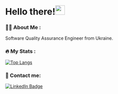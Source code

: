 
<h1> Hello there!<img src="https://media.giphy.com/media/hvRJCLFzcasrR4ia7z/giphy.gif" width="30px"/> </h1>

### :woman_technologist: About Me :

Software Quality Assurance Engineer from Ukraine.

### :fire: My Stats :
[![Top Langs](https://github-readme-stats.vercel.app/api/top-langs/?username=yevabohos&layout=compact&theme=vision-friendly-light)](https://github.com/anuraghazra/github-readme-stats)

### 📧 Contact me: 
<div id="badges"> <a href="https://www.linkedin.com/in/yevabohoslavska/"> <img src="https://img.shields.io/badge/LinkedIn-blue?style=for-the-badge&logo=linkedin&logoColor=white" alt="LinkedIn Badge"/></a></div>
